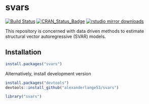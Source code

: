 svars
=====

[![Build Status](https://travis-ci.org/alexanderlange53/svars.svg?branch=master)](https://travis-ci.org/alexanderlange53/svars) 
[![CRAN\_Status\_Badge](http://www.r-pkg.org/badges/version/svars)](http://cran.r-project.org/package=svars) 
[![rstudio mirror downloads](http://cranlogs.r-pkg.org/badges/grand-total/svars)](https://cran.r-project.org/package=svars)

This repository is concerned with data driven methods to estimate structural vector autoregressive (SVAR)
models.  

## Installation


```r
install.packages("svars")
```

Alternatively, install development version


```r
install.packages("devtools")
devtools::install_github("alexanderlange53/svars")
```


```r
library("svars")
```

